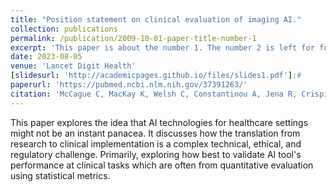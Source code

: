 ```yaml
---
title: "Position statement on clinical evaluation of imaging AI."
collection: publications
permalink: /publication/2009-10-01-paper-title-number-1
excerpt: 'This paper is about the number 1. The number 2 is left for future work.'
date: 2023-08-05
venue: 'Lancet Digit Health'
[slidesurl: 'http://academicpages.github.io/files/slides1.pdf']:#
paperurl: 'https://pubmed.ncbi.nlm.nih.gov/37391263/'
citation: 'McCague C, MacKay K, Welsh C, Constantinou A, Jena R, Crispin-Ortuzar M; Imaging AI evaluation consensus group. Position statement on clinical evaluation of imaging AI. Lancet Digit Health. 2023 Jul;5(7):e400-e402. doi: 10.1016/S2589-7500(23)00090-0. Erratum in: Lancet Digit Health. 2023 Aug;5(8):e484. doi: 10.1016/S2589-7500(23)00133-4. PMID: 37391263.'
---
```


This paper explores the idea that AI technologies for healthcare settings might not be an instant panacea. It discusses how the translation from research to clinical implementation is a complex technical, ethical, and regulatory challenge. Primarily, exploring how best to validate AI tool's performance at clinical tasks which are often from quantitative evaluation using statistical metrics. 
